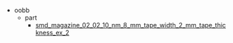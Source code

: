 * oobb
  * part
    * [smd_magazine_02_02_10_nm_8_mm_tape_width_2_mm_tape_thickness_ex_2](oobb/part/smd_magazine_02_02_10_nm_8_mm_tape_width_2_mm_tape_thickness_ex_2)
